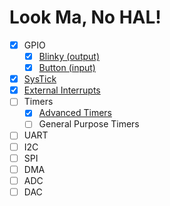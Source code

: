 # Look Ma, No HAL!

* [x] GPIO
    - [x] [Blinky (output)](src/bin/blinky.rs)
    - [x] [Button (input)](src/bin/button.rs)
* [x] [SysTick](src/bin/systick.rs)
* [x] [External Interrupts](src/bin/external_interrupt.rs)
* [ ] Timers
    - [x] [Advanced Timers](src/bin/advanced_timer.rs)
    - [ ] General Purpose Timers
* [ ] UART
* [ ] I2C
* [ ] SPI
* [ ] DMA
* [ ] ADC
* [ ] DAC
